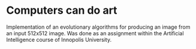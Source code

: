 # Computers can do art

Implementation of an evolutionary algorithms for producing an image from an input 512x512 image. Was done as an assignment within the Artificial Intelligence course of Innopolis University. 
